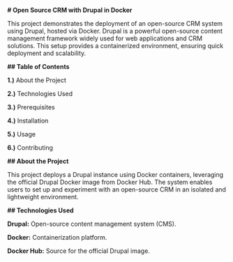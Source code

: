 **# Open Source CRM with Drupal in Docker**

This project demonstrates the deployment of an open-source CRM system using Drupal, hosted via Docker. Drupal is a powerful open-source content management framework widely used for web applications and CRM solutions. This setup provides a containerized environment, ensuring quick deployment and scalability.

**## Table of Contents**

**1.)** About the Project

**2.)** Technologies Used

**3.)** Prerequisites

**4.)** Installation

**5.)** Usage

**6.)** Contributing

**## About the Project**

This project deploys a Drupal instance using Docker containers, leveraging the official Drupal Docker image from Docker Hub. The system enables users to set up and experiment with an open-source CRM in an isolated and lightweight environment.

**## Technologies Used**

**Drupal:** Open-source content management system (CMS).

**Docker:** Containerization platform.

**Docker Hub:** Source for the official Drupal image.
